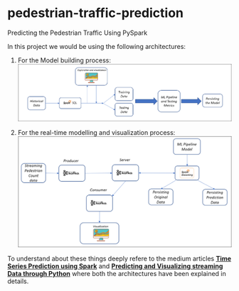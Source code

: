 # pedestrian-traffic-prediction
Predicting the Pedestrian Traffic Using PySpark

In this project we would be using the following architectures:
1. For the Model building process:<br>
![This is the architecture followed for the model building process](/pedestrian-traffic-spark/flow.PNG)

2. For the real-time modelling and visualization process:<br>
![This is the architecture followed for the Real-Time prediction and visualization project](pedestrian-traffic-spark-streaming/flow.PNG)


To understand about these things deeply refere to the medium articles **[Time Series Prediction using Spark](#https://pub.towardsai.net/time-series-prediction-using-spark-8ee7fbe878e6)** and **[Predicting and Visualizing streaming Data through Python](#https://pub.towardsai.net/predicting-and-visualizing-streaming-data-through-python-2670003bc809)** where both the architectures have been explained in details.
